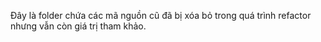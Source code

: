 Đây là folder chứa các mã nguồn cũ đã bị xóa bỏ trong quá trình refactor nhưng vẫn còn giá trị tham khảo.